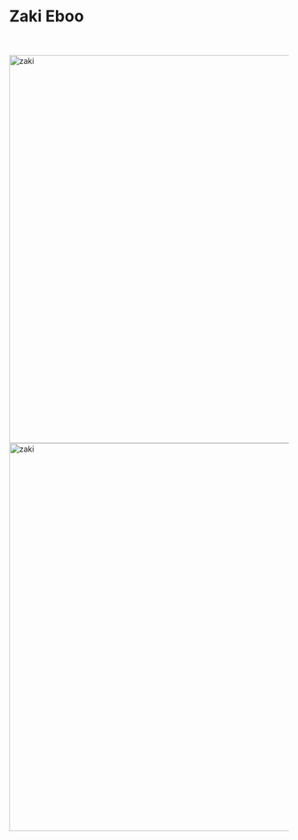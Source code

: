 <h1>Zaki Eboo</h1>
<br>
<br>
<img src="https://github.com/Zaki-Eboo/Flutter_sqlflite_gitX_notes/assets/113374290/7d13f8a0-adf4-486c-a5e7-1a3792901472" alt="zaki" width="700" height="700">
<img src="https://github.com/Zaki-Eboo/Flutter_sqlflite_gitX_notes/assets/113374290/d93972fa-d1c4-4ecb-a6e5-50cc5b51fc7e" alt="zaki" width="700" height="700">

